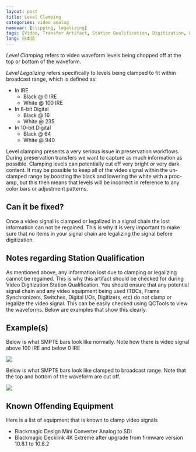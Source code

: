 ```yaml
---
layout: post
title: Level Clamping
categories: video analog
namevar: [clipping, legalizing]
tags: [Video, Transfer Artifact, Station Qualification, Digitization, Levels, Waveform]
lang: 日本語
---
```


_Level Clamping_ refers to video waveform levels being chopped off at the top or bottom of the waveform.

_Level Legalizing_ refers specifically to levels being clamped to fit within broadcast range, which is defined as:

* In IRE
  - Black @ 0 IRE
  - White @ 100 IRE
* In 8-bit Digital
  - Black @ 16
  - White @ 235
* In 10-bit Digital
  - Black @ 64
  - White @ 940

Level clamping presents a very serious issue in preservation workflows. During preservation transfers we want to capture as much information as possible. Clamping levels can potentially cut off very bright or very dark content. It may be possible to keep all of the video signal within the un-clamped range by boosting the black and lowering the white with a proc-amp, but this then means that levels will be incorrect in reference to any color bars or adjustment patterns.

## Can it be fixed?

Once a video signal is clamped or legalized in a signal chain the lost information can not be regained. This is why it is very important to make sure that no items in your signal chain are legalizing the signal before digitization.

## Notes regarding Station Qualification

As mentioned above, any information lost due to clamping or legalizing cannot be regained. This is why this artifact should be checked for during Video Digitization Station Qualification. You should ensure that any potential signal chain and any video equipment being used (TBCs, Frame Synchronizers, Switches, Digital I/Os, Digitizers, etc) do not clamp or legalize the video signal. This can be easily checked using QCTools to view the waveforms. Below are examples that show this clearly.

## Example(s)

Below is what SMPTE bars look like normally. Note how there is video signal above 100 IRE and below 0 IRE

<img src="{{ site.baseurl }}/images/levelclamping_notclamped.jpg">


Below is what SMPTE bars look like clamped to broadcast range. Note that the top and bottom of the waveform are cut off.

<img src="{{ site.baseurl }}/images/levelclamping_clamped.jpg">


## Known Offending Equipment

Here is a list of equipment that is known to clamp video signals

* Blackmagic Design Mini Converter Analog to SDI
* Blackmagic Decklink 4K Extreme after upgrade from firmware version 10.8.1 to 10.8.2
